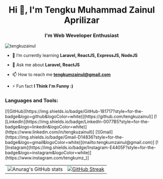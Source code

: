 <h1 align="center">Hi 👋, I'm Tengku Muhammad Zainul Aprilizar</h1>
<h3 align="center">I'm Web Weveloper Enthusiast</h3>

<p align="left"> <img src="https://komarev.com/ghpvc/?username=tengkuzainul&label=Profile%20views&color=0e75b6&style=flat" alt="tengkuzainul" /> </p>

- 🌱 I’m currently learning **Laravel, ReactJS, ExpressJS, NodeJS**

- 💬 Ask me about **Laravel, ReactJS**

- 📫 How to reach me **tengkumzainul@gmail.com**

- ⚡ Fun fact **I Think I'm Funny :)**


<h3 align="left">Languages and Tools:</h3>
[![GitHub](https://img.shields.io/badge/GitHub-181717?style=for-the-badge&logo=github&logoColor=white)](https://github.com/tengkuzainul)]
[![LinkedIn](https://img.shields.io/badge/LinkedIn-0077B5?style=for-the-badge&logo=linkedin&logoColor=white)](https://www.linkedin.com/in/tengkuzainull)]
[![Gmail](https://img.shields.io/badge/Gmail-D14836?style=for-the-badge&logo=gmail&logoColor=white)](mailto:tengkumzainul@gmail.com)]
[![Instagram](https://img.shields.io/badge/Instagram-E4405F?style=for-the-badge&logo=instagram&logoColor=white)](https://www.instagram.com/tengkumz_)]

<table>
  <tr>
    <td>
      <img src="https://github-readme-stats.vercel.app/api?username=tengkuzainul&show_icons=true&theme=radical" alt="Anurag's GitHub stats">
    </td>
    <td>
      <a href="https://git.io/streak-stats">
        <img src="https://streak-stats.demolab.com?user=tengkuzainul&theme=radical&hide_border=true&border_radius=5.1" alt="GitHub Streak">
      </a>
    </td>
  </tr>
</table>



